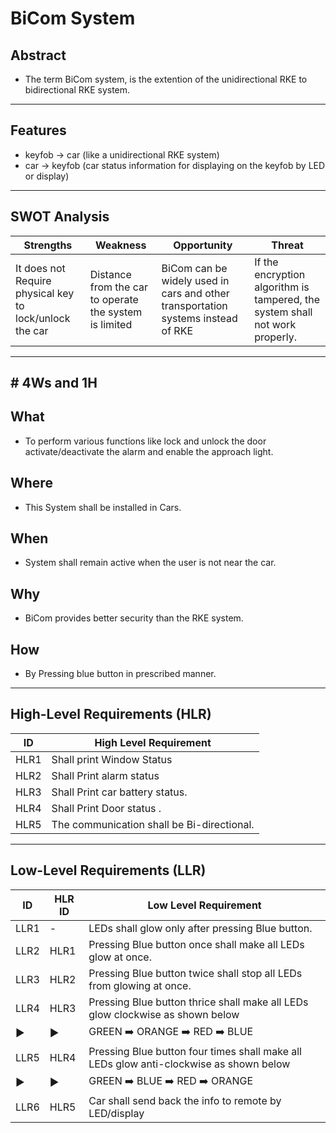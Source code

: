 # BiCom System
## Abstract
 
* The term BiCom system, is the extention of the unidirectional RKE to bidirectional RKE system. 
***
## Features
*	keyfob -> car (like a unidirectional RKE system) 
*	car -> keyfob (car status information for displaying on the keyfob by LED or display) 
***
## SWOT Analysis
| Strengths | Weakness | Opportunity | Threat |
|-----------|----------|-------------|--------|
| It does not Require physical key to lock/unlock the car | Distance from the car to operate the system is limited |  BiCom can be widely used in cars and other transportation systems instead of RKE |If the encryption algorithm is tampered, the system shall not work properly. | 
***
## # 4Ws and 1H

## What
* To perform various functions like lock and unlock the door activate/deactivate the alarm and enable the approach light.

## Where
* This System shall be installed in Cars.

## When
* System shall remain active when the user is not near the car. 

## Why
* BiCom provides better security than the RKE system.

## How
* By Pressing blue button in prescribed manner.

*** 
## High-Level Requirements (HLR)

| ID | High Level Requirement |
|---|---|
| HLR1 |Shall print Window Status  |
| HLR2 |Shall Print alarm status |
| HLR3 |Shall Print car battery status. |
| HLR4 |Shall Print Door status . |
| HLR5 |The communication shall be Bi-directional. |

***
## Low-Level Requirements (LLR)

| ID | HLR ID |Low Level Requirement |
|---|---|---|
| LLR1 |  - |LEDs shall glow only after pressing Blue button. |
| LLR2 |HLR1 |Pressing Blue button once shall make all LEDs glow at once. | 
| LLR3 |HLR2|Pressing Blue button twice shall stop all LEDs from glowing at once. | 
| LLR4 |HLR3 |Pressing Blue button thrice shall make all LEDs glow clockwise as shown below |
| ▶️  | ▶️ | GREEN :arrow_right: ORANGE :arrow_right: RED :arrow_right: BLUE |  
| LLR5 |HLR4|Pressing Blue button four times shall make all LEDs glow anti-clockwise as shown below |
|  ▶️ | ▶️  | GREEN :arrow_right: BLUE :arrow_right: RED :arrow_right: ORANGE | 
| LLR6 |HLR5| Car shall send back the info to remote by LED/display |

